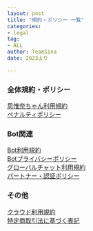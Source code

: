 ```yaml
---
layout: post
title: "規約・ポリシー 一覧"
categories:
- legal
tag:
- ALL
author: TeamSina
date: 2023より

---
```

### 全体規約・ポリシー

<a href="{{site.url}}/legal/tos" class="a-orange">思惟奈ちゃん利用規約</a><br>
<a href="{{site.url}}/legal/penalty" class="a-orange">ペナルティポリシー</a>

### Bot関連

<a href="{{site.url}}/legal/bot-tos" class="a-orange">Bot利用規約</a><br>
<a href="{{site.url}}/legal/bot-privacy-policy" class="a-orange">Botプライバシーポリシー</a><br>
<a href="{{site.url}}/legal/gchat-tos" class="a-orange">グローバルチャット利用規約</a><br>
<a href="{{site.url}}/legal/partner-verify" class="a-orange">パートナー・認証ポリシー</a><br>

### その他

<a href="{{site.url}}/legal/cloud-tos" class="a-orange">クラウド利用規約</a><br>
<a href="{{site.url}}/legal/tradelaw" class="a-orange">特定商取引法に基づく表記</a>
